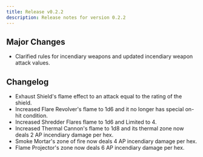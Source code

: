 ```yaml
---
title: Release v0.2.2
description: Release notes for version 0.2.2
---
```


## Major Changes

- Clarified rules for incendiary weapons and updated incendiary weapon attack values.

## Changelog

- Exhaust Shield's flame effect to an attack equal to the rating of the shield.
- Increased Flare Revolver's flame to 1d6 and it no longer has special on-hit condition.
- Increased Shredder Flares flame to 1d6 and Limited to 4.
- Increased Thermal Cannon's flame to 1d8 and its thermal zone now deals 2 AP incendiary damage per hex.
- Smoke Mortar's zone of fire now deals 4 AP incendiary damage per hex.
- Flame Projector's zone now deals 6 AP incendiary damage per hex.
